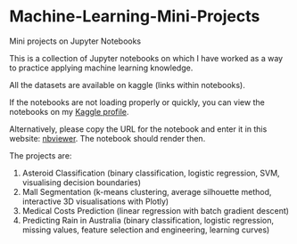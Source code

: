 # Machine-Learning-Mini-Projects
Mini projects on Jupyter Notebooks 

This is a collection of Jupyter notebooks on which I have worked as a way to practice applying machine learning knowledge. 
 
All the datasets are available on kaggle (links within notebooks).

If the notebooks are not loading properly or quickly, you can view the notebooks on my [Kaggle profile](https://www.kaggle.com/KaggleUser654/notebooks).

Alternatively, please copy the URL for the notebook and enter it in this website: 
[nbviewer](https://nbviewer.jupyter.org/). The notebook should render then. 


The projects are:

1. Asteroid Classification (binary classification, logistic regression, SVM, visualising decision boundaries)
2. Mall Segmentation (k-means clustering, average silhouette method, interactive 3D visualisations with Plotly)
3. Medical Costs Prediction (linear regression with batch gradient descent)
4. Predicting Rain in Australia (binary classification, logistic regression, missing values, feature selection and engineering, learning curves)
